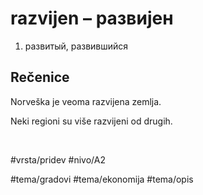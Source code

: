 # razvijen – развијен

1. развитый, развившийся  

## Rečenice

Norveška je veoma razvijena zemlja.

Neki regioni su više razvijeni od drugih.

<br>

#vrsta/pridev
#nivo/A2

#tema/gradovi
#tema/ekonomija
#tema/opis
